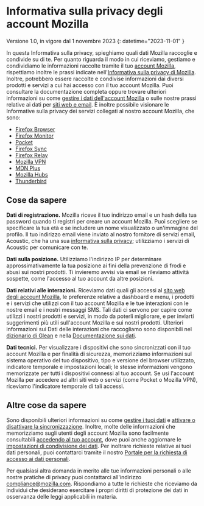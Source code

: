 ﻿# Informativa sulla privacy degli account Mozilla

Versione 1.0, in vigore dal 1 novembre 2023
{: datetime="2023-11-01" }

In questa Informativa sulla privacy, spieghiamo quali dati Mozilla raccoglie e condivide su di te. Per quanto riguarda il modo in cui riceviamo, gestiamo e condividiamo le informazioni raccolte tramite il tuo [account Mozilla](https://accounts.firefox.com/), rispettiamo inoltre le prassi indicate nell'[Informativa sulla privacy di Mozilla](https://www.mozilla.org/privacy/). Inoltre, potrebbero essere raccolte e condivise informazioni dai diversi prodotti e servizi a cui hai accesso con il tuo account Mozilla. Puoi consultare la documentazione completa oppure trovare ulteriori informazioni su come [gestire i dati dell'account Mozilla](https://support.mozilla.org/kb/firefox-accounts-managing-account-data) o sulle nostre prassi relative ai dati per [siti web e email](https://www.mozilla.org/privacy/websites/). È inoltre possibile visionare le Informative sulla privacy dei servizi collegati al nostro account Mozilla, che sono:

- [Firefox Browser](https://www.mozilla.org/privacy/firefox/)
- [Firefox Monitor](https://www.mozilla.org/privacy/firefox-monitor)
- [Pocket](https://getpocket.com/privacy/)
- [Firefox Sync](https://www.mozilla.org/privacy/firefox/#sync)
- [Firefox Relay](https://www.mozilla.org/privacy/firefox-relay/)
- [Mozilla VPN](https://www.mozilla.org/privacy/mozilla-vpn/)
- [MDN Plus](https://www.mozilla.org/privacy/mdn-plus/)
- [Mozilla Hubs](https://www.mozilla.org/privacy/hubs/)
- [Thunderbird](https://www.mozilla.org/privacy/thunderbird/)

## Cose da sapere

__Dati di registrazione.__ Mozilla riceve il tuo indirizzo email e un hash della tua password quando ti registri per creare un account Mozilla. Puoi scegliere se specificare la tua età e se includere un nome visualizzato o un'immagine del profilo. Il tuo indirizzo email viene inviato al nostro fornitore di servizi email, Acoustic, che ha una sua [informativa sulla privacy](https://acoustic.com/privacy-notice/); utilizziamo i servizi di Acoustic per comunicare con te.

__Dati sulla posizione.__ Utilizziamo l'indirizzo IP per determinare approssimativamente la tua posizione ai fini della prevenzione di frodi e abusi sui nostri prodotti. Ti invieremo avvisi via email se rileviamo attività sospette, come l'accesso al tuo account da altre posizioni. 

__Dati relativi alle interazioni.__ Riceviamo dati quali gli accessi al [sito web degli account Mozilla](https://accounts.firefox.com/), le preferenze relative a dashboard e menu, i prodotti e i servizi che utilizzi con il tuo account Mozilla e le tue interazioni con le nostre email e i nostri messaggi SMS. Tali dati ci servono per capire come utilizzi i nostri prodotti e servizi, in modo da poterli migliorare, e per inviarti suggerimenti più utili sull'account Mozilla e sui nostri prodotti. Ulteriori informazioni sui Dati delle interazioni che raccogliamo sono disponibili nel [dizionario di Glean](https://dictionary.telemetry.mozilla.org/apps/accounts_frontend) e nella [Documentazione sui dati](https://docs.telemetry.mozilla.org/datasets/fxa).

__Dati tecnici.__ Per visualizzare i dispositivi che sono sincronizzati con il tuo account Mozilla e per finalità di sicurezza, memorizziamo informazioni sul sistema operativo del tuo dispositivo, tipo e versione del browser utilizzato, indicatore temporale e impostazioni locali; le stesse informazioni vengono memorizzate per tutti i dispositivi connessi al tuo account. Se usi l'account Mozilla per accedere ad altri siti web o servizi (come Pocket o Mozilla VPN), riceviamo l'indicatore temporale di tali accessi.

## Altre cose da sapere

Sono disponibili ulteriori informazioni su come [gestire i tuoi dati](https://support.mozilla.org/kb/firefox-accounts-managing-account-data) e [attivare o disattivare la sincronizzazione](https://support.mozilla.org/kb/how-do-i-set-sync-my-computer). Inoltre, molte delle informazioni che memorizziamo sugli utenti degli account Mozilla sono facilmente consultabili [accedendo al tuo account](https://accounts.firefox.com/signin), dove puoi anche aggiornare le [impostazioni di condivisione dei dati](https://accounts.firefox.com/settings/). Per inoltrare richieste relative ai tuoi dati personali, puoi contattarci tramite il nostro [Portale per la richiesta di accesso ai dati personali](https://privacyportal.onetrust.com/webform/1350748f-7139-405c-8188-22740b3b5587/4ba08202-2ede-4934-a89e-f0b0870f95f0).

Per qualsiasi altra domanda in merito alle tue informazioni personali o alle nostre pratiche di privacy puoi contattarci all'indirizzo compliance@mozilla.com. Rispondiamo a tutte le richieste che riceviamo da individui che desiderano esercitare i propri diritti di protezione dei dati in osservanza delle leggi applicabili in materia.
